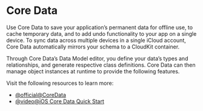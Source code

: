 # Core Data
Use Core Data to save your application’s permanent data for offline use, to cache temporary data, and to add undo functionality to your app on a single device. To sync data across multiple devices in a single iCloud account, Core Data automatically mirrors your schema to a CloudKit container.

Through Core Data’s Data Model editor, you define your data’s types and relationships, and generate respective class definitions. Core Data can then manage object instances at runtime to provide the following features.

Visit the following resources to learn more:

- [@official@CoreData](https://developer.apple.com/documentation/coredata/)
- [@video@iOS Core Data Quick Start](https://www.youtube.com/watch?v=O7u9nYWjvKk)
